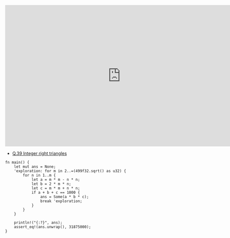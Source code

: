 <html><iframe src="https://docs.google.com/presentation/d/e/2PACX-1vTgPBoDy_VKs7ueLoACi3jIhlBTjL9t0-YJ9neaBWqF6nRTr-KM_y0l7a1ReHddjGLlDgpArbSzZS_D/embed?start=false&loop=false&delayms=60000" frameborder="0" width="750" height="460" allowfullscreen="true" mozallowfullscreen="true" webkitallowfullscreen="true"></iframe></html>

- [Q.39 Integer right triangles](./e39.md)

```rust,editable
fn main() {
    let mut ans = None;
    'exploration: for m in 2..=(499f32.sqrt() as u32) {
        for n in 1..m {
            let a = m * m - n * n;
            let b = 2 * m * n;
            let c = m * m + n * n;
            if a + b + c == 1000 {
                ans = Some(a * b * c);
                break 'exploration;
            }
        }
    }

    println!("{:?}", ans);
    assert_eq!(ans.unwrap(), 31875000);
}
```
